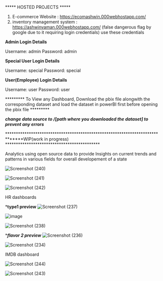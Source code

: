    ***** HOSTED PROJECTS *****

1. E-commerce Website : https://ecomashwin.000webhostapp.com/
2.  inventory management system :  https://ashwinvaman.000webhostapp.com/ (false dangerous flag by google due to it requiring login credentials) use these credentials
    
**Admin Login Details**

Username: admin
Password: admin

**Special User Login Details**

Username: special
Password: special

**User(Employee) Login Details**

Username: user
Password: user 




 *********   To View any Dashboard, Download the pbix file alongwith the corresponding dataset and load the dataset in powerBI first before opening the pbix file    *********


*****change data source to /[path where you downloaded the dataset] to prevent any errors*****


******************************************************************************WIP(work in progress)   ********************************************

Analytics using open source data  to provide Insights on current trends and patterns in various fields for overall developement of a state



![Screenshot (240)](https://github.com/Lawliet2409/PBI-Projects/assets/47301097/2c79e447-8ec5-4f15-871b-7c3ad68125e6)


![Screenshot (241)](https://github.com/Lawliet2409/PBI-Projects/assets/47301097/cae90b0a-5f7d-4586-a59d-3a55a15d9bfc)


![Screenshot (242)](https://github.com/Lawliet2409/PBI-Projects/assets/47301097/25064e25-e0ff-4bda-aeb0-1e5f55407010)



HR dashboards


*******type1 preview******
![Screenshot (237)](https://github.com/Lawliet2409/PBI-Projects/assets/47301097/325c009b-e6d1-4749-a5c2-78918a452cb4)

![image](https://github.com/Lawliet2409/PBI-Projects/assets/47301097/e331bf6b-925d-46f4-9c53-d8c9861762ff)

![Screenshot (238)](https://github.com/Lawliet2409/PBI-Projects/assets/47301097/db4355c2-1098-44fa-9abd-da1de541cb03)



******flavor 2 preview*****
![Screenshot (236)](https://github.com/Lawliet2409/PBI-Projects/assets/47301097/14470c1f-75a1-4a1d-a24f-a51dea90c35f)


![Screenshot (234)](https://github.com/Lawliet2409/PBI-Projects/assets/47301097/b8739a31-122f-4abc-835e-25213b4a2cf5)



IMDB dashboard


![Screenshot (244)](https://github.com/Lawliet2409/PBI-Projects/assets/47301097/5d341e99-5d28-4e33-a0ec-6f5248a18f18)




![Screenshot (243)](https://github.com/Lawliet2409/PBI-Projects/assets/47301097/1c4c39f5-15d3-4700-b56f-2fce63065ff9)

